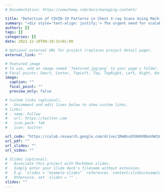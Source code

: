 ```yaml
---
# Documentation: https://wowchemy.com/docs/managing-content/

title: "Detection of COVID-19 Patterns in Chest X-ray Scans Using Machine Learning"
summary: "<div style='text-align: justify;'> The urgent need for scalable, rapid, and accessible yet accurate diagnostic methods is paramount in combating pandemics. COVID-19 patients often exhibit subtle patterns in chest X-ray images that can be challenging to discern with the human eye. Consequently, machine learning offers a promising solution for automating pattern recognition faster and more precisely. This project developed a diagnostic model utilizing Convolutional Neural Networks (CNNs) with a ResNet architecture, leveraging transfer learning pre-trained on ImageNet. The model was trained on a pre-classified dataset of 3,429 X-ray images, comprising COVID-19, pneumonia, and healthy patients. Its performance was subsequently validated using 378 out-of-distribution X-ray images from different patients. The model achieved an overall accuracy of approximately 92% in correctly classifying the images into three categories: COVID-19, non-COVID-19 pneumonia, and healthy. This high accuracy demonstrates the model's potential as a reliable tool for rapid and automated diagnosis in pandemic response efforts.</div>"
authors: []
tags: []
categories: []
date: 2022-12-10T00:10:31+01:00

# Optional external URL for project (replaces project detail page).
external_link: ""

# Featured image
# To use, add an image named `featured.jpg/png` to your page's folder.
# Focal points: Smart, Center, TopLeft, Top, TopRight, Left, Right, BottomLeft, Bottom, BottomRight.
image:
  caption: ""
  focal_point: ""
  preview_only: false

# Custom links (optional).
#   Uncomment and edit lines below to show custom links.
# links:
# - name: Follow
#   url: https://twitter.com
#   icon_pack: fab
#   icon: twitter

url_code: "https://colab.research.google.com/drive/1MeBnsOS9UHVNboVWd1H8JxwqeZEFNAll?usp=sharing"
url_pdf: ""
url_slides: ""
url_video: ""

# Slides (optional).
#   Associate this project with Markdown slides.
#   Simply enter your slide deck's filename without extension.
#   E.g. `slides = "example-slides"` references `content/slides/example-slides.md`.
#   Otherwise, set `slides = ""`.
slides: ""
---
```

